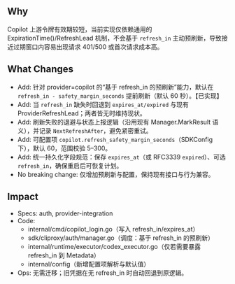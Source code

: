 ## Why
Copilot 上游令牌有效期较短，当前实现仅依赖通用的 ExpirationTime()/RefreshLead 机制，不会基于 `refresh_in` 主动预刷新，导致接近过期窗口内容易出现请求 401/500 或首次请求成本高。

## What Changes
- Add: 针对 provider=copilot 的“基于 refresh_in 的预刷新”能力，默认在 `refresh_in - safety_margin_seconds` 提前刷新（默认 60 秒）。【已实现】
- Add: 当 `refresh_in` 缺失时回退到 `expires_at/expired` 与现有 ProviderRefreshLead；两者皆无时维持现状。
- Add: 刷新失败的退避与状态上报逻辑（沿用现有 Manager.MarkResult 语义），并记录 `NextRefreshAfter`，避免紧密重试。
- Add: 可配置项 `copilot.refresh_safety_margin_seconds`（SDKConfig 下），默认 60，范围校验 5–300。
- Add: 统一持久化字段规范：保存 `expires_at`（或 RFC3339 `expired`）、可选 `refresh_in`，确保重启后可恢复计划。
- No breaking change: 仅增加预刷新与配置，保持现有接口与行为兼容。

## Impact
- Specs: auth, provider-integration
- Code:
  - internal/cmd/copilot_login.go（写入 refresh_in/expires_at）
  - sdk/cliproxy/auth/manager.go（调度：基于 refresh_in 的预刷新）
  - internal/runtime/executor/codex_executor.go（仅若需要暴露 refresh_in 到 Metadata）
  - internal/config（新增配置项解析与默认值）
- Ops: 无需迁移；旧凭据在无 refresh_in 时自动回退到原逻辑。
